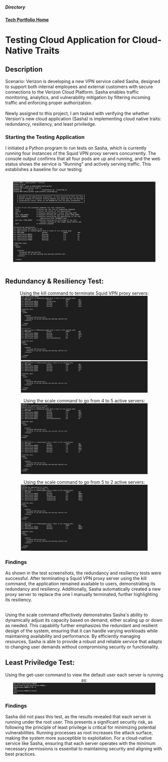 <h5>Directory</h5> 

<b>[Tech Portfolio Home](https://github.com/Jays1115/Jalen-Smith.git)</b>

# Testing Cloud Application for Cloud-Native Traits

<h2>Description</h2>
Scenario: Verizon is developing a new VPN service called Sasha, designed to support both internal employees and external customers with secure connections to the Verizon Cloud Platform. Sasha enables traffic monitoring, analytics, and vulnerability mitigation by filtering incoming traffic and enforcing proper authorization.
<br/><br/>
Newly assigned to this project, I am tasked with verifying the whether Version's new cloud application (Sasha) is implementing cloud native traits: redundancy, resiliency, and least priviledge.
<br>

<h3>Starting the Testing Application</h3>
I initiated a Python program to run tests on Sasha, which is currently running four instances of the Squid VPN proxy servers concurrently. The console output confirms that all four pods are up and running, and the web status shows the service is “Running” and actively serving traffic. This establishes a baseline for our testing: <br/><br/>
<p align="center">
<img src="images/Screenshot 2024-10-23 at 8.54.32 AM.png" height="90%" width="90%" alt="Disk Sanitization Steps"/>
<br/>
<br/>


<h2>Redundancy & Resiliency Test:</h2>
<p align="center">
Using the kill command to terminate Squid VPN proxy servers: <br/>
<img src="images/Screenshot 2024-10-23 at 8.58.21 AM.png" height="90%" width="80%" alt="Disk Sanitization Steps"/>
<br />
<img src="images/Screenshot 2024-10-23 at 8.58.52 AM.png" height="90%" width="80%" alt="Disk Sanitization Steps"/>
<br />

<p align="center">
Using the scale command to go from 4 to 5 active servers: <br/>
<img src="images/Screenshot 2024-10-23 at 9.00.20 AM.png" height="90%" width="80%" alt="Disk Sanitization Steps"/>
<br />

<p align="center">
Using the scale command to go from 5 to 2 active servers: <br/>
<img src="images/Screenshot 2024-10-23 at 11.36.47 AM.png" height="90%" width="80%" alt="Disk Sanitization Steps"/>
<br />

<h3>Findings</h3>
As shown in the test screenshots, the redundancy and resiliency tests were successful. After terminating a Squid VPN proxy server using the kill command, the application remained available to users, demonstrating its redundancy and resiliency. Additionally, Sasha automatically created a new proxy server to replace the one I manually terminated, further highlighting its resiliency.<br/><br/>

Using the scale command effectively demonstrates Sasha's ability to dynamically adjust its capacity based on demand, either scaling up or down as needed. This capability further emphasizes the redundant and resilient design of the system, ensuring that it can handle varying workloads while maintaining availability and performance. By efficiently managing resources, Sasha is able to provide a robust and reliable service that adapts to changing user demands without compromising security or functionality.

<h2>Least Priviledge Test:</h2>
<p align="center">
Using the get-user command to view the default user each server is running as:  <br/>
<img src="images/Screenshot 2024-10-23 at 11.22.07 AM.png" height="90%" width="90%" alt="Disk Sanitization Steps"/>

<h3>Findings</h3>
Sasha did not pass this test, as the results revealed that each server is running under the root user. This presents a significant security risk, as following the principle of least privilege is critical for minimizing potential vulnerabilities. Running processes as root increases the attack surface, making the system more susceptible to exploitation. For a cloud-native service like Sasha, ensuring that each server operates with the minimum necessary permissions is essential to maintaining security and aligning with best practices. <br/><br/>

